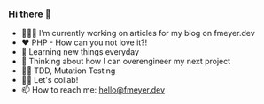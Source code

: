 ### Hi there 👋

- 👨🏻‍💻 I’m currently working on articles for my blog on fmeyer.dev
- ❤️ PHP - How can you not love it?!
- 🚀 Learning new things everyday
- 🤔 Thinking about how I can overengineer my next project
- 🫵🏼 TDD, Mutation Testing
- 🤝🏼 Let's collab!
- 📫 How to reach me: hello@fmeyer.dev
